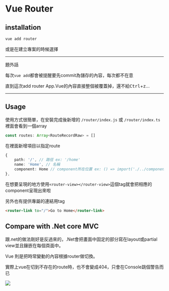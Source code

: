 # Vue Router

## installation

```bash
vue add router
```

或是在建立專案的時候選擇



---

題外話

每次`vue add`都會被提醒要先commit為儲存的內容，每次都不在意

直到這次add router App.Vue的內容直接整個被覆蓋掉，還不給<kbd>Ctrl</kbd>+<kbd>z</kbd>...

---



## Usage

使用方式很簡單，在安裝完成後新增的 `/router/index.js` 或 `/router/index.ts`裡面會看到一個array

```typescript
const routes: Array<RouteRecordRaw> = []
```

在裡面新增項目以指定route

```typescript
{
    path: '/', // 路徑 ex: '/home'
    name: 'Home', // 名稱
    component: Home // component所在位置 ex: () => import('./../components/Content/Console.vue')
},
```



在想要呈現的地方使用`<router-view></router-view>`這個tag就會把相應的component呈現出來啦



另外也有提供專屬的連結用tag

```html
<router-link to="/">Go to Home</router-link>
```



## Compare with .Net core MVC

跟.net的做法剛好是反過來的，.Net會把畫面中固定的部分寫在layout或partial view並且鑲嵌在每個頁面中。

Vue 則是把時常變動的內容根據router做切換。

實際上vue在切到不存在的route時，也不會變成404，只會在Console跳個警告而已

![](https://i.imgur.com/MeVWFpi.png)